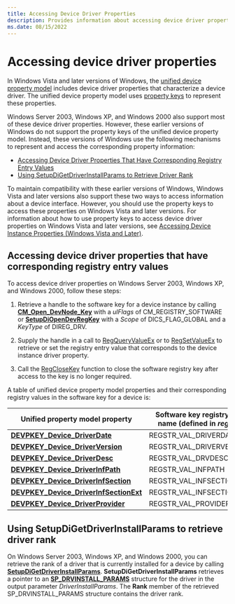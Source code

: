 ```yaml
---
title: Accessing Device Driver Properties
description: Provides information about accessing device driver properties.
ms.date: 08/15/2022
---
```


# Accessing device driver properties

In Windows Vista and later versions of Windows, the [unified device property model](unified-device-property-model--windows-vista-and-later-.md) includes device driver properties that characterize a device driver. The unified device property model uses [property keys](property-keys.md) to represent these properties.

Windows Server 2003, Windows XP, and Windows 2000 also support most of these device driver properties. However, these earlier versions of Windows do not support the property keys of the unified device property model. Instead, these versions of Windows use the following mechanisms to represent and access the corresponding property information:

- [Accessing Device Driver Properties That Have Corresponding Registry Entry Values](#accessing-device-driver-properties-that-have-corresponding-registry-entry-values)
- [Using SetupDiGetDriverInstallParams to Retrieve Driver Rank](#using-setupdigetdriverinstallparams-to-retrieve-driver-rank)

To maintain compatibility with these earlier versions of Windows, Windows Vista and later versions also support these two ways to access information about a device interface. However, you should use the property keys to access these properties on Windows Vista and later versions. For information about how to use property keys to access device driver properties on Windows Vista and later versions, see [Accessing Device Instance Properties (Windows Vista and Later)](accessing-device-instance-properties--windows-vista-and-later-.md).

## Accessing device driver properties that have corresponding registry entry values

To access device driver properties on Windows Server 2003, Windows XP, and Windows 2000, follow these steps:

1. Retrieve a handle to the software key for a device instance by calling [**CM_Open_DevNode_Key**](/windows/win32/api/cfgmgr32/nf-cfgmgr32-cm_open_devnode_key) with a *ulFlags* of CM_REGISTRY_SOFTWARE or [**SetupDiOpenDevRegKey**](/windows/win32/api/setupapi/nf-setupapi-setupdiopendevregkey) with a *Scope* of DICS_FLAG_GLOBAL and a *KeyType* of DIREG_DRV.

1. Supply the handle in a call to [RegQueryValueEx](/windows/win32/api/winreg/nf-winreg-regqueryvalueexa) or to [RegSetValueEx](/windows/win32/api/winreg/nf-winreg-regsetvalueexa) to retrieve or set the registry entry value that corresponds to the device instance driver property.

1. Call the [RegCloseKey](/windows/win32/api/winreg/nf-winreg-regclosekey) function to close the software registry key after access to the key is no longer required.

A table of unified device property model properties and their corresponding registry values in the software key for a device is:

| Unified property model property | Software key registry value name (defined in *regstr.h*) |
|--|--|
| [**DEVPKEY_Device_DriverDate**](devpkey-device-driverdate.md) | REGSTR_VAL_DRIVERDATEDATA |
| [**DEVPKEY_Device_DriverVersion**](devpkey-device-driverversion.md) | REGSTR_VAL_DRIVERVERSION |
| [**DEVPKEY_Device_DriverDesc**](devpkey-device-driverdesc.md) | REGSTR_VAL_DRVDESC |
| [**DEVPKEY_Device_DriverInfPath**](devpkey-device-driverinfpath.md) | REGSTR_VAL_INFPATH |
| [**DEVPKEY_Device_DriverInfSection**](devpkey-device-driverinfsection.md) | REGSTR_VAL_INFSECTION |
| [**DEVPKEY_Device_DriverInfSectionExt**](devpkey-device-driverinfsectionext.md) | REGSTR_VAL_INFSECTIONEXT |
| [**DEVPKEY_Device_DriverProvider**](devpkey-device-driverprovider.md) | REGSTR_VAL_PROVIDER_NAME |

## Using SetupDiGetDriverInstallParams to retrieve driver rank

On Windows Server 2003, Windows XP, and Windows 2000, you can retrieve the rank of a driver that is currently installed for a device by calling [**SetupDiGetDriverInstallParams**](/windows/win32/api/setupapi/nf-setupapi-setupdigetdriverinstallparamsa). **SetupDiGetDriverInstallParams** retrieves a pointer to an [**SP_DRVINSTALL_PARAMS**](/windows/win32/api/setupapi/ns-setupapi-sp_drvinstall_params) structure for the driver in the output parameter *DriverInstallParams*. The **Rank** member of the retrieved SP_DRVINSTALL_PARAMS structure contains the driver rank.
